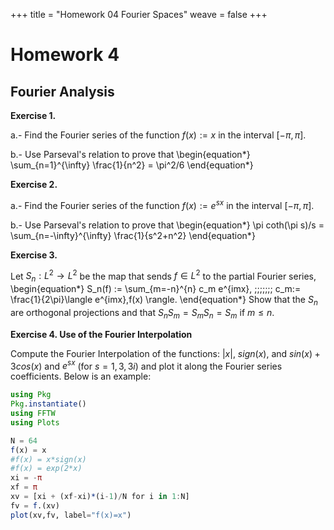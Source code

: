 +++
title = "Homework 04 Fourier Spaces"
weave = false
+++

# Homework 4

## Fourier Analysis

**Exercise 1.**

a.- Find the Fourier series of the function $f(x) := x$ in the
interval $[-\pi,\pi]$.

b.- Use Parseval's relation to prove that 
\begin{equation*}
  \sum_{n=1}^{\infty} \frac{1}{n^2} = \pi^2/6
\end{equation*}

**Exercise 2.**

a.- Find the Fourier series of the function $f(x):= e^{sx}$ in the
interval $[-\pi, \pi]$.

b.- Use Parseval's relation to prove that 
\begin{equation*}
  \pi coth(\pi s)/s = \sum_{n=-\infty}^{\infty} \frac{1}{s^2+n^2}
\end{equation*}

**Exercise 3.**

Let $S_n: L^2 \to L^2$ be the map that sends $f \in L^2$ to the partial
Fourier series,
\begin{equation*}
  S_n(f) := \sum_{m=-n}^{n} c_m e^{imx}, \;\;\;\;\;\;\; 
                 c_m:= \frac{1}{2\pi}\langle e^{imx},f(x) \rangle.
\end{equation*}
Show that the $S_n$ are orthogonal projections and that 
$S_n S_m = S_m S_n = S_m$ if $m \leq n$.

**Exercise 4. Use of the Fourier Interpolation**

Compute the Fourier Interpolation of the functions: $|x|$, $sign(x)$, and $sin(x)+ 3cos(x)$ and  $e^{sx}$ (for $s= 1, 3, 3i$) and plot it along the Fourier series coefficients. Below is an example:

```julia
using Pkg
Pkg.instantiate()
using FFTW
using Plots

N = 64
f(x) = x
#f(x) = x*sign(x)
#f(x) = exp(2*x)
xi = -π
xf = π
xv = [xi + (xf-xi)*(i-1)/N for i in 1:N]
fv = f.(xv)
plot(xv,fv, label="f(x)=x")
```
